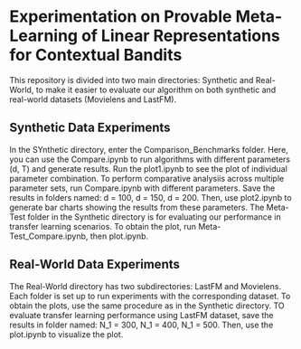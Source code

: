 # Experimentation on Provable Meta-Learning of Linear Representations for Contextual Bandits
This repository is divided into two main directories: Synthetic and Real-World, to make it easier to evaluate our algorithm on both synthetic and real-world datasets (Movielens and LastFM). 
## Synthetic Data Experiments
In the SYnthetic directory, enter the Comparison_Benchmarks folder. Here, you can use the Compare.ipynb to run algorithms with different parameters (d, T) and generate results. Run the plot1.ipynb to see the plot of individual parameter combination. To perform comparative analysiis across multiple parameter sets, run Compare.ipynb with different parameters. Save the results in folders named: d = 100, d = 150, d = 200. Then, use plot2.ipynb to generate bar charts showing the results from these parameters. The Meta-Test folder in the Synthetic directory is for evaluating our performance in transfer learning scenarios. To obtain the plot, run Meta-Test_Compare.ipynb, then plot.ipynb. 
## Real-World Data Experiments
The Real-World directory has two subdirectories: LastFM and Movielens. Each folder is set up to run experiments with the corresponding dataset. To obtain the plots, use the same procedure as in the Synthetic directory. TO evaluate transfer learning performance using LastFM dataset, save the results in folder named: N_1 = 300, N_1 = 400, N_1 = 500. Then, use the plot.ipynb to visualize the plot. 
